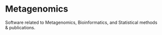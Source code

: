 Metagenomics
============

Software related to Metagenomics, Bioinformatics, and Statistical methods &amp; publications.
